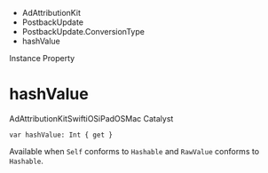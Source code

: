 

- AdAttributionKit
- PostbackUpdate
- PostbackUpdate.ConversionType
-  hashValue 

Instance Property

# hashValue

AdAttributionKitSwiftiOSiPadOSMac Catalyst

``` source
var hashValue: Int { get }
```

Available when `Self` conforms to `Hashable` and `RawValue` conforms to `Hashable`.

